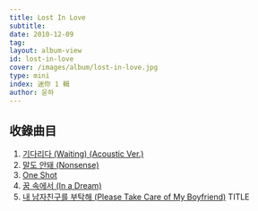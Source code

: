 ```yaml
---
title: Lost In Love
subtitle:
date: 2010-12-09
tag:
layout: album-view
id: lost-in-love
cover: /images/album/lost-in-love.jpg
type: mini
index: 迷你 1 輯
author: 윤하
---
```


## 收錄曲目

1. [기다리다 (Waiting) (Acoustic Ver.)](/lost-in-love/waiting/)
2. [말도 안돼 (Nonsense)](/personal-taste/nonsense/)
3. [One Shot](/one-shot/one-shot/)
4. [꿈 속에서 (In a Dream)](/pokemon-dp/in-a-dream/)
5. [내 남자친구를 부탁해 (Please Take Care of My Boyfriend)](/lost-in-love/please-take-care-of-my-boyfriend/) <span class="badge">TITLE</span>
